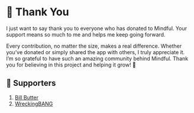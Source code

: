 # 🙏 Thank You

I just want to say thank you to everyone who has donated to Mindful. Your support means so much to me and helps me keep going forward.

Every contribution, no matter the size, makes a real difference. Whether you’ve donated or simply shared the app with others, I truly appreciate it. I’m so grateful to have such an amazing community behind Mindful. Thank you for believing in this project and helping it grow!
🫶

## 👻 Supporters

1. [Bill Butter](https://www.reddit.com/user/Bill_Buttersr)
2. [WreckingBANG](https://github.com/WreckingBANG)
